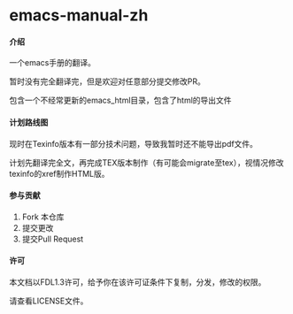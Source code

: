 # emacs-manual-zh

#### 介绍
一个emacs手册的翻译。

暂时没有完全翻译完，但是欢迎对任意部分提交修改PR。

包含一个不经常更新的emacs_html目录，包含了html的导出文件
#### 计划路线图
现时在Texinfo版本有一部分技术问题，导致我暂时还不能导出pdf文件。

计划先翻译完全文，再完成TEX版本制作（有可能会migrate至tex），视情况修改texinfo的xref制作HTML版。

#### 参与贡献

1.  Fork 本仓库
2.  提交更改
3.  提交Pull Request
#### 许可
本文档以FDL1.3许可，给予你在该许可证条件下复制，分发，修改的权限。

请查看LICENSE文件。
